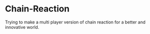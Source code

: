 Chain-Reaction
==============
Trying to make a multi player version of chain reaction for a better and innovative world.
